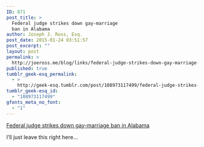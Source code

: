 ```yaml
---
ID: 871
post_title: >
  Federal judge strikes down gay-marriage
  ban in Alabama
author: Joseph J. Ross, Esq.
post_date: 2015-01-24 03:51:57
post_excerpt: ""
layout: post
permalink: >
  http://joeross.me/blog/links/federal-judge-strikes-down-gay-marriage-ban-in/
published: true
tumblr_geek-esq_permalink:
  - >
    http://geek-esq.tumblr.com/post/108973117499/federal-judge-strikes-down-gay-marriage-ban-in
tumblr_geek-esq_id:
  - "108973117499"
gfonts_meta_no_font:
  - "1"
---
```

<a href='http://bigstory.ap.org/article/a16a965e30124836b321f923373e2d17/federal-judge-strikes-down-gay-marriage-ban-alabama'>Federal judge strikes down gay-marriage ban in Alabama</a><div class="link_description"><p>I&#8217;ll just leave this right here&#8230;</p></div>